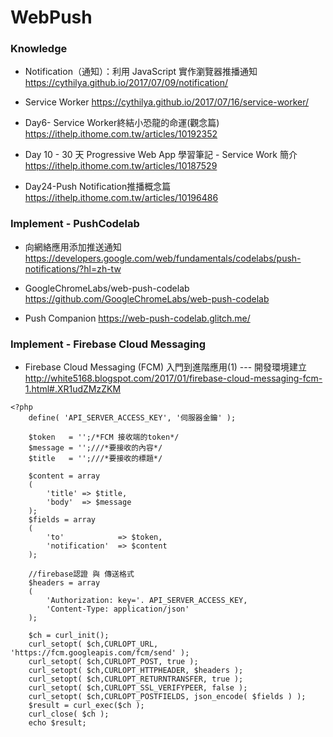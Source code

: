 # WebPush

### Knowledge

* Notification（通知）：利用 JavaScript 實作瀏覽器推播通知
https://cythilya.github.io/2017/07/09/notification/

* Service Worker
https://cythilya.github.io/2017/07/16/service-worker/

* Day6- Service Worker終結小恐龍的命運(觀念篇)
https://ithelp.ithome.com.tw/articles/10192352

* Day 10 - 30 天 Progressive Web App 學習筆記 - Service Work 簡介
https://ithelp.ithome.com.tw/articles/10187529

* Day24-Push Notification推播概念篇
https://ithelp.ithome.com.tw/articles/10196486

### Implement - PushCodelab

* 向網絡應用添加推送通知
https://developers.google.com/web/fundamentals/codelabs/push-notifications/?hl=zh-tw

* GoogleChromeLabs/web-push-codelab
https://github.com/GoogleChromeLabs/web-push-codelab

* Push Companion
https://web-push-codelab.glitch.me/

### Implement - Firebase Cloud Messaging

* Firebase Cloud Messaging (FCM) 入門到進階應用(1) --- 開發環境建立
http://white5168.blogspot.com/2017/01/firebase-cloud-messaging-fcm-1.html#.XR1udZMzZKM

```
<?php
    define( 'API_SERVER_ACCESS_KEY', '伺服器金鑰' );
    
    $token 	 = '';/*FCM 接收端的token*/
	$message = '';///*要接收的內容*/
	$title 	 = '';///*要接收的標題*/
    
    $content = array
    (
        'title'	=> $title,
		'body' 	=> $message
    );
	$fields = array
	(
        'to'		    => $token,
		'notification'	=> $content
	);
	
	//firebase認證 與 傳送格式
	$headers = array
	(
		'Authorization: key='. API_SERVER_ACCESS_KEY,
		'Content-Type: application/json'
	);

	$ch = curl_init();
	curl_setopt( $ch,CURLOPT_URL, 'https://fcm.googleapis.com/fcm/send' );
	curl_setopt( $ch,CURLOPT_POST, true );
	curl_setopt( $ch,CURLOPT_HTTPHEADER, $headers );
	curl_setopt( $ch,CURLOPT_RETURNTRANSFER, true );
	curl_setopt( $ch,CURLOPT_SSL_VERIFYPEER, false );
	curl_setopt( $ch,CURLOPT_POSTFIELDS, json_encode( $fields ) );
	$result = curl_exec($ch );
	curl_close( $ch );
	echo $result;
```
